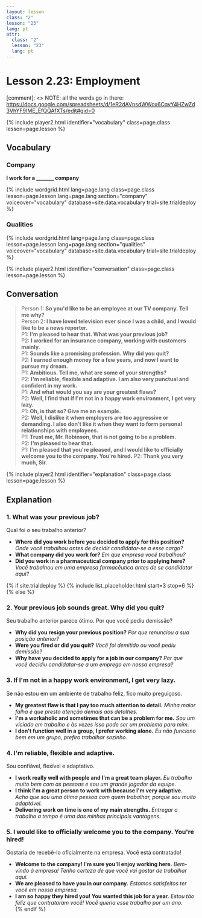```yaml
---
layout: lesson
class: "2"
lesson: "23"
lang: pt
attr:
  class: "2"
  lesson: "23"
  lang: pt
---
```



# Lesson 2.23: Employment 

[comment]: <> NOTE: all the words go in there: https://docs.google.com/spreadsheets/d/1eR2dAVnsdWWox6CqvY4HZwZd3VhYF9IME_EfQQAfXTs/edit#gid=0

{% include player2.html identifier="vocabulary" class=page.class lesson=page.lesson %}
## Vocabulary 


### Company 
**I work for a _______ company**

{% include wordgrid.html lang=page.lang
		class=page.class 
		lesson=page.lesson 
		lang=page.lang
		section="company"
		voiceover="vocabulary"
		database=site.data.vocabulary 
		trial=site.trialdeploy %}


### Qualities 

{% include wordgrid.html lang=page.lang
		class=page.class 
		lesson=page.lesson 
		lang=page.lang
		section="qualities"
		voiceover="vocabulary"
		database=site.data.vocabulary 
		trial=site.trialdeploy %}
		

{% include player2.html identifier="conversation" class=page.class lesson=page.lesson %}

## Conversation

> Person 1: **So you'd like to be an employee at our TV company. Tell me why?**   
> Person 2: **I have loved television ever since I was a child, and I would like to be a news reporter.**    
> P1: **I'm pleased to hear that. What was your previous job?**    
> P2: **I worked for an insurance company, working with customers mainly.**    
> P1: **Sounds like a promising profession. Why did you quit?**    
> P2: **I earned enough money for a few years, and now I want to pursue my dream.**  
> P1: **Ambitious. Tell me, what are some of your strengths?**    
> P2: **I'm reliable, flexible and adaptive. I am also very punctual and confident in my work.**  
> P1: **And what would you say are your greatest flaws?**  
> P2: **Well, I find that if I'm not in a happy work environment, I get very lazy.**  
> P1: **Oh, is that so? Give me an example.**  
> P2: **Well, I dislike it when employers are too aggressive or demanding. I also don't like it when they want to form personal relationships with employees.**  
> P1: **Trust me, Mr. Robinson, that is not going to be a problem.**  
> P2: **I'm pleased to hear that.**  
> P1: **I'm pleased that you're pleased, and I would like to officially welcome you to the company. You're hired.**
> P2: **Thank you very much, Sir.**

{% include player2.html identifier="explanation" class=page.class lesson=page.lesson %}

## Explanation
### 1.  What was your previous job?

Qual foi o seu trabalho anterior?
- **Where did you work before you decided to apply for this position?** *Onde você trabalhou antes de decidir candidatar-se a esse cargo?*
- **What company did you work for?** *Em que empresa você trabalhou?*
- **Did you work in a pharmaceutical company prior to applying here?** *Você trabalhou em uma empresa farmacêutica antes de se candidatar aqui?*

{% if site.trialdeploy %}
  {% include list_placeholder.html start=3 stop=6 %}
  {% else %}
 

### 2. Your previous job sounds great. Why did you quit?

Seu trabalho anterior parece ótimo. Por que você pediu demissão?

- **Why did you resign your previous position?** *Por que renunciou a sua posição anterior?*
- **Were you fired or did you quit?** *Você foi demitido ou você pediu demissão?*
- **Why have you decided to apply for a job in our company?** *Por que você decidiu candidatar-se a um emprego em nossa empresa?*

### 3. If I'm not in a happy work environment, I get very lazy.

Se não estou em um ambiente de trabalho feliz, fico muito preguiçoso.
- **My greatest flaw is that I pay too much attention to detail.** *Minha maior falha é que presto atenção demais aos detalhes.*
- **I'm a workaholic and sometimes that can be a problem for me.** *Sou um viciado em trabalho e às vezes isso pode ser um problema para mim.*
- **I don't function well in a group, I prefer working alone.** *Eu não funciono bem em um grupo, prefiro trabalhar sozinho.*

### 4. I'm reliable, flexible and adaptive.

Sou confiável, flexível e adaptativo.

- **I work really well with people and I'm a great team player.** *Eu trabalho muito bem com as pessoas e sou um grande jogador da equipe.*
- **I think I'm a great person to work with because I'm very adaptive.** *Acho que sou uma ótima pessoa com quem trabalhar, porque sou muito adaptável.*
- **Delivering work on time is one of my main strengths.** *Entregar o trabalho a tempo é uma das minhas principais vantagens.*

### 5. I would like to officially welcome you to the company. You're hired!

Gostaria de recebê-lo oficialmente na empresa. Você está contratado!
- **Welcome to the company! I'm sure you'll enjoy working here.** *Bem-vindo à empresa! Tenho certeza de que você vai gostar de trabalhar aqui.*
- **We are pleased to have you in our company.** *Estamos satisfeitos ter você em nossa empresa.*
- **I am so happy they hired you! You wanted this job for a year.** *Estou tão feliz que contrataram você! Você queria esse trabalho por um ano.*  
 {% endif %}